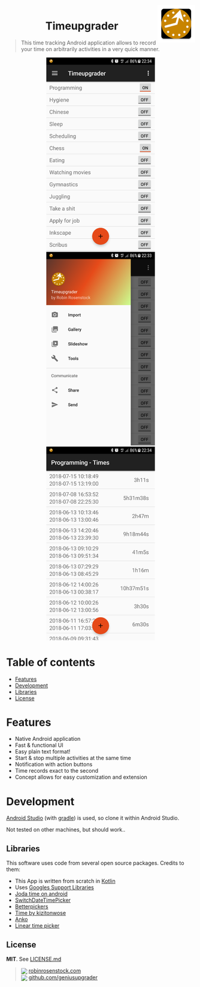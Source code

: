 <a href="http://robinrosenstock.com">
<img align="right" width="100" height="100" src="/app/src/main/ic_launcher-web.png">
</a>
<h1 align="center">Timeupgrader</h1>

> This time tracking Android application allows to record your time on arbitrarily activities in a very quick manner.

<p align="center">
<img src="/images/tasks2.png" width="290" >
<img src="/images/overview.png" width="290" >
<img src="/images/times.png" width="290">
</p>




# Table of contents

- [Features](#Features)
- [Development](#development)
- [Libraries](#libraries)
- [License](#license)



# Features


- Native Android application
- Fast & functional UI
- Easy plain text format!
- Start & stop multiple activities at the same time
- Notification with action buttons
- Time records exact to the second
- Concept allows for easy customization and extension



# Development


[Android Studio](https://developer.android.com/studio/) (with [gradle](https://gradle.org/)) is used, so clone it within Android Studio.

Not tested on other machines, but should work..



## Libraries

This software uses code from several open source packages. Credits to them:

- This App is written from scratch in [Kotlin](https://kotlinlang.org/)
- Uses [Googles Support Libraries](https://developer.android.com/topic/libraries/support-library/packages)
- [Joda time on android](https://github.com/dlew/joda-time-android)
- [SwitchDateTimePicker](Android-SwitchDateTimePicker)
- [Betterpickers](https://github.com/code-troopers/android-betterpickers)
- [Time by kizitonwose](https://github.com/kizitonwose/Time)
- [Anko](https://github.com/Kotlin/anko)
- [Linear time picker](https://github.com/code-mc/linear-time-picker)



<!--
## Support
-->


## License

__MIT__. See [LICENSE.md](LICENSE.md)


> <img style="vertical-align: middle;" width="24" src="https://raw.githubusercontent.com/encharm/Font-Awesome-SVG-PNG/master/black/png/32/globe.png"> [robinrosenstock.com](https://robinrosenstock.com)<br>
> <img style="vertical-align: middle;" width="24" src="https://raw.githubusercontent.com/encharm/Font-Awesome-SVG-PNG/master/black/png/32/github.png"> [github.com/geniusupgrader](https://github.com/geniusupgrader)<br>


